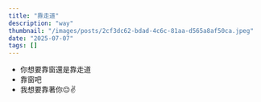 ```yaml
---
title: "靠走道"
description: "way"
thumbnail: "/images/posts/2cf3dc62-bdad-4c6c-81aa-d565a8af50ca.jpeg"
date: "2025-07-07"
tags: []
---
```

- 你想要靠窗還是靠走道
- 靠窗吧
- 我想要靠著你😔✌️

